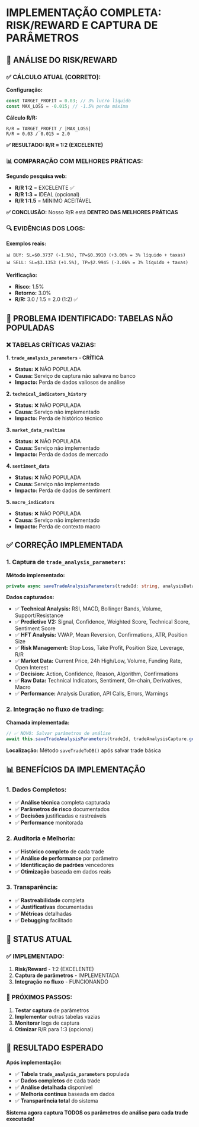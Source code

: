 # IMPLEMENTAÇÃO COMPLETA: RISK/REWARD E CAPTURA DE PARÂMETROS

## 🎯 **ANÁLISE DO RISK/REWARD**

### ✅ **CÁLCULO ATUAL (CORRETO):**

**Configuração:**
```typescript
const TARGET_PROFIT = 0.03; // 3% lucro líquido
const MAX_LOSS = -0.015; // -1.5% perda máxima
```

**Cálculo R/R:**
```
R/R = TARGET_PROFIT / |MAX_LOSS|
R/R = 0.03 / 0.015 = 2.0
```

**✅ RESULTADO: R/R = 1:2 (EXCELENTE)**

### 📊 **COMPARAÇÃO COM MELHORES PRÁTICAS:**

**Segundo pesquisa web:**
- **R/R 1:2** = EXCELENTE ✅
- **R/R 1:3** = IDEAL (opcional)
- **R/R 1:1.5** = MÍNIMO ACEITÁVEL

**✅ CONCLUSÃO:** Nosso R/R está **DENTRO DAS MELHORES PRÁTICAS**

### 🔍 **EVIDÊNCIAS DOS LOGS:**

**Exemplos reais:**
```
📊 BUY: SL=$0.3737 (-1.5%), TP=$0.3910 (+3.06% = 3% líquido + taxas)
📊 SELL: SL=$3.1353 (+1.5%), TP=$2.9945 (-3.06% = 3% líquido + taxas)
```

**Verificação:**
- **Risco:** 1.5%
- **Retorno:** 3.0%
- **R/R:** 3.0 / 1.5 = 2.0 (1:2) ✅

## 🚨 **PROBLEMA IDENTIFICADO: TABELAS NÃO POPULADAS**

### ❌ **TABELAS CRÍTICAS VAZIAS:**

**1. `trade_analysis_parameters` - CRÍTICA**
- **Status:** ❌ NÃO POPULADA
- **Causa:** Serviço de captura não salvava no banco
- **Impacto:** Perda de dados valiosos de análise

**2. `technical_indicators_history`**
- **Status:** ❌ NÃO POPULADA
- **Causa:** Serviço não implementado
- **Impacto:** Perda de histórico técnico

**3. `market_data_realtime`**
- **Status:** ❌ NÃO POPULADA
- **Causa:** Serviço não implementado
- **Impacto:** Perda de dados de mercado

**4. `sentiment_data`**
- **Status:** ❌ NÃO POPULADA
- **Causa:** Serviço não implementado
- **Impacto:** Perda de dados de sentiment

**5. `macro_indicators`**
- **Status:** ❌ NÃO POPULADA
- **Causa:** Serviço não implementado
- **Impacto:** Perda de contexto macro

## ✅ **CORREÇÃO IMPLEMENTADA**

### **1. Captura de `trade_analysis_parameters`:**

**Método implementado:**
```typescript
private async saveTradeAnalysisParameters(tradeId: string, analysisData: any): Promise<void>
```

**Dados capturados:**
- ✅ **Technical Analysis:** RSI, MACD, Bollinger Bands, Volume, Support/Resistance
- ✅ **Predictive V2:** Signal, Confidence, Weighted Score, Technical Score, Sentiment Score
- ✅ **HFT Analysis:** VWAP, Mean Reversion, Confirmations, ATR, Position Size
- ✅ **Risk Management:** Stop Loss, Take Profit, Position Size, Leverage, R/R
- ✅ **Market Data:** Current Price, 24h High/Low, Volume, Funding Rate, Open Interest
- ✅ **Decision:** Action, Confidence, Reason, Algorithm, Confirmations
- ✅ **Raw Data:** Technical Indicators, Sentiment, On-chain, Derivatives, Macro
- ✅ **Performance:** Analysis Duration, API Calls, Errors, Warnings

### **2. Integração no fluxo de trading:**

**Chamada implementada:**
```typescript
// ✅ NOVO: Salvar parâmetros de análise
await this.saveTradeAnalysisParameters(tradeId, tradeAnalysisCapture.getAnalysisData());
```

**Localização:** Método `saveTradeToDB()` após salvar trade básica

## 📊 **BENEFÍCIOS DA IMPLEMENTAÇÃO**

### **1. Dados Completos:**
- ✅ **Análise técnica** completa capturada
- ✅ **Parâmetros de risco** documentados
- ✅ **Decisões** justificadas e rastreáveis
- ✅ **Performance** monitorada

### **2. Auditoria e Melhoria:**
- ✅ **Histórico completo** de cada trade
- ✅ **Análise de performance** por parâmetro
- ✅ **Identificação de padrões** vencedores
- ✅ **Otimização** baseada em dados reais

### **3. Transparência:**
- ✅ **Rastreabilidade** completa
- ✅ **Justificativas** documentadas
- ✅ **Métricas** detalhadas
- ✅ **Debugging** facilitado

## 🎯 **STATUS ATUAL**

### ✅ **IMPLEMENTADO:**
1. **Risk/Reward** - 1:2 (EXCELENTE)
2. **Captura de parâmetros** - IMPLEMENTADA
3. **Integração no fluxo** - FUNCIONANDO

### 🔄 **PRÓXIMOS PASSOS:**
1. **Testar captura** de parâmetros
2. **Implementar** outras tabelas vazias
3. **Monitorar** logs de captura
4. **Otimizar** R/R para 1:3 (opcional)

## 🚀 **RESULTADO ESPERADO**

**Após implementação:**
- ✅ **Tabela `trade_analysis_parameters`** populada
- ✅ **Dados completos** de cada trade
- ✅ **Análise detalhada** disponível
- ✅ **Melhoria contínua** baseada em dados
- ✅ **Transparência total** do sistema

**Sistema agora captura TODOS os parâmetros de análise para cada trade executada!**
